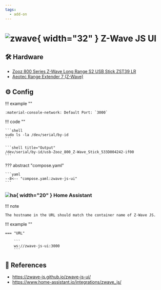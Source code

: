 ```yaml
---
tags:
  - add-on
---
```

# ![zwave](https://cdn.jsdelivr.net/gh/selfhst/icons/png/z-wave-js-ui.png){ width="32" } Z-Wave JS UI

## :hammer_and_wrench: Hardware

- [Zooz 800 Series Z-Wave Long Range S2 USB Stick ZST39 LR][2]
- [Aeotec Range Extender 7 (Z-Wave)][3]

## :gear: Config

!!! example ""

    :material-console-network: Default Port: `3000`

!!! code ""

    ```shell
    sudo ls -la /dev/serial/by-id
    ```

    ```shell title="Output"
    /dev/serial/by-id/usb-Zooz_800_Z-Wave_Stick_533D004242-if00
    ```
    
??? abstract "compose.yaml"

    ```yaml
    --8<-- "compose.yaml:zwave-js-ui"
    ```

### ![ha](https://cdn.jsdelivr.net/gh/selfhst/icons/png/home-assistant.png){ width="20" } Home Assistant

!!! note

    The hostname in the URL should match the container name of Z-Wave JS.

!!! example ""

    === "URL"
    
        ```
        ws://zwave-js-ui:3000
        ```


## :link: References

- <https://zwave-js.github.io/zwave-js-ui/>
- <https://www.home-assistant.io/integrations/zwave_js/>

[1]: <https://zwave-js.github.io/zwave-js-ui/>
[2]: <https://www.amazon.com/dp/B0BW171KP3>
[3]: <https://www.amazon.com/gp/product/B081G97TLB/>
